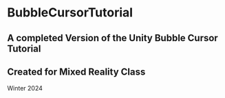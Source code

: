# BubbleCursorTutorial
A completed Version of the Unity Bubble Cursor Tutorial
---
## Created for Mixed Reality Class
Winter 2024
